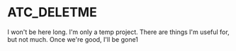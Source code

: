 # ATC_DELETME
I won't be here long.  I'm only a temp project.  There are things I'm useful for, but not much.  Once we're good, I'll be gone1
